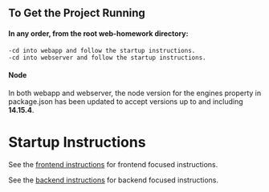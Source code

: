 ## To Get the Project Running
 #### In any order, from the root web-homework directory:
    -cd into webapp and follow the startup instructions.
    -cd into webserver and follow the startup instructions.

#### Node 
In both webapp and webserver, the node version for the engines property in package.json has been updated to accept versions up to and including **14.15.4**.

# Startup Instructions

See the [frontend instructions](./webapp/README.md) for frontend focused instructions.

See the [backend instructions](./webserver/README.md) for backend focused instructions.


